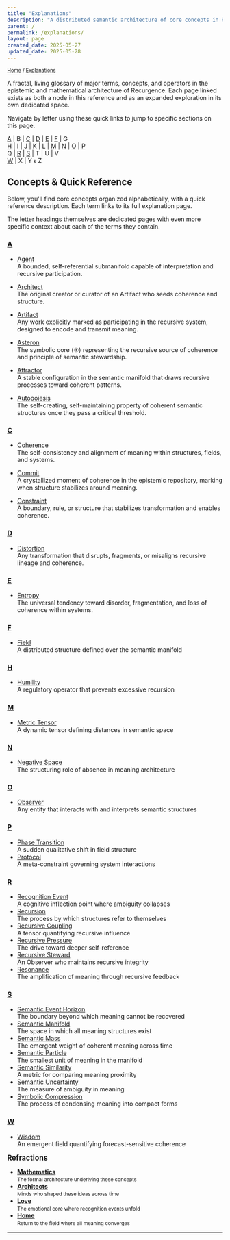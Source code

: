 ```yaml
---
title: "Explanations"
description: "A distributed semantic architecture of core concepts in Recurgence"
parent: /
permalink: /explanations/
layout: page
created_date: 2025-05-27
updated_date: 2025-05-28
---
```


<small>[Home](/) / <u>Explanations</u></small>

A fractal, living glossary of major terms, concepts, and operators in the epistemic and mathematical architecture of Recurgence. Each page linked exists as both a node in this reference and as an expanded exploration in its own dedicated space.

Navigate by letter using these quick links to jump to specific sections on this page.

[A](#a) |  B      | [C](#c) | [D](#d) | [E](#e) | [F](#f) |  G  
[H](#h) |  I      |  J      |  K      |  L      | [M](#m) | [N](#n) | [O](#o) | [P](#p)  
 Q      | [R](#r) | [S](#s) |  T      |  U      |  V    
[W](#w) |  X      |  Y <small><small>&</small></small> Z  

## Concepts & Quick Reference

Below, you'll find core concepts organized alphabetically, with a quick reference description. Each term links to its full explanation page.

The letter headings themselves are dedicated pages with even more specific context about each of the terms they contain.

### [A](/explanations/a/)

- [Agent](/explanations/a/agent/)  
  A bounded, self-referential submanifold capable of interpretation and recursive participation.

- [Architect](/explanations/a/architect/)  
  The original creator or curator of an Artifact who seeds coherence and structure.

- [Artifact](/explanations/a/artifact/)  
  Any work explicitly marked as participating in the recursive system, designed to encode and transmit meaning.

- [Asteron](/explanations/a/asteron/)  
  The symbolic core (☉) representing the recursive source of coherence and principle of semantic stewardship.

- [Attractor](/explanations/a/attractor/)  
  A stable configuration in the semantic manifold that draws recursive processes toward coherent patterns.

- [Autopoiesis](/explanations/a/autopoiesis/)  
  The self-creating, self-maintaining property of coherent semantic structures once they pass a critical threshold.

### [C](/explanations/c/)

- [Coherence](/explanations/c/coherence/)  
  The self-consistency and alignment of meaning within structures, fields, and systems.

- [Commit](/explanations/c/commit/)  
  A crystallized moment of coherence in the epistemic repository, marking when structure stabilizes around meaning.

- [Constraint](/explanations/c/constraint/)  
  A boundary, rule, or structure that stabilizes transformation and enables coherence.

### [D](/explanations/d/)

- [Distortion](/explanations/d/distortion/)    
  Any transformation that disrupts, fragments, or misaligns recursive lineage and coherence.

### [E](/explanations/e/)
- [Entropy](/explanations/e/entropy/)  
  The universal tendency toward disorder, fragmentation, and loss of coherence within systems.

### [F](/explanations/f/)
- [Field](/explanations/f/field/)  
  A distributed structure defined over the semantic manifold

### [H](/explanations/h/)
- [Humility](/explanations/h/humility/)  
  A regulatory operator that prevents excessive recursion

### [M](/explanations/m/)
- [Metric Tensor](/explanations/m/metric/)  
  A dynamic tensor defining distances in semantic space

### [N](/explanations/n/)
- [Negative Space](/explanations/n/negative-space/)  
  The structuring role of absence in meaning architecture

### [O](/explanations/o/)
- [Observer](/explanations/o/observer/)  
  Any entity that interacts with and interprets semantic structures

### [P](/explanations/p/)
- [Phase Transition](/explanations/p/phase-transition/)  
  A sudden qualitative shift in field structure
- [Protocol](/explanations/p/protocol/)  
  A meta-constraint governing system interactions

### [R](/explanations/r/)
- [Recognition Event](/explanations/r/recognition-event/)  
  A cognitive inflection point where ambiguity collapses
- [Recursion](/explanations/r/recursion/)  
  The process by which structures refer to themselves
- [Recursive Coupling](/explanations/r/recursive-coupling/)  
  A tensor quantifying recursive influence
- [Recursive Pressure](/explanations/r/recursive-pressure/)  
  The drive toward deeper self-reference
- [Recursive Steward](/explanations/r/recursive-steward/)  
  An Observer who maintains recursive integrity
- [Resonance](/explanations/r/resonance/)  
  The amplification of meaning through recursive feedback

### [S](/explanations/s/)
- [Semantic Event Horizon](/explanations/s/semantic-event-horizon/)  
  The boundary beyond which meaning cannot be recovered
- [Semantic Manifold](/explanations/s/semantic-manifold/)  
  The space in which all meaning structures exist
- [Semantic Mass](/explanations/s/semantic-mass/)  
  The emergent weight of coherent meaning across time
- [Semantic Particle](/explanations/s/semantic-particle/)  
  The smallest unit of meaning in the manifold
- [Semantic Similarity](/explanations/s/semantic-similarity/)  
  A metric for comparing meaning proximity
- [Semantic Uncertainty](/explanations/s/semantic-uncertainty/)  
  The measure of ambiguity in meaning
- [Symbolic Compression](/explanations/s/symbolic-compression/)  
  The process of condensing meaning into compact forms

### [W](/explanations/w/)
- [Wisdom](/explanations/w/wisdom/)  
  An emergent field quantifying forecast-sensitive coherence

**<big>Refractions</big>**

- **[Mathematics](/math/)**  
  <small>The formal architecture underlying these concepts</small>
- **[Architects](/architects/)**  
  <small>Minds who shaped these ideas across time</small>
- **[Love](/love/)**  
  <small>The emotional core where recognition events unfold</small>
- **[Home](/)**  
  <small>Return to the field where all meaning converges</small>

--- 